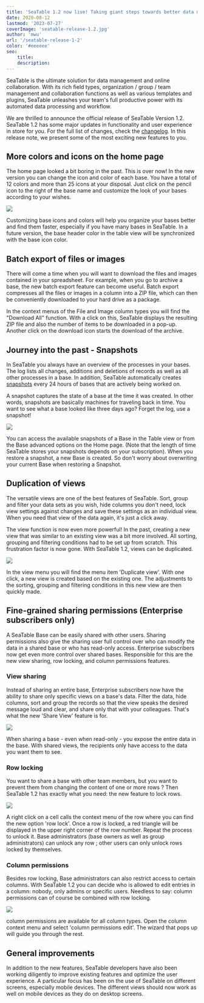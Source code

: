 ```yaml
---
title: 'SeaTable 1.2 now live! Taking giant steps towards better data management - SeaTable'
date: 2020-08-12
lastmod: '2023-07-27'
coverImage: 'seatable-release-1.2.jpg'
author: 'mwu'
url: '/seatable-release-1-2'
color: '#eeeeee'
seo:
    title:
    description:
---
```


SeaTable is the ultimate solution for data management and online collaboration. With its rich field types, organization / group / team management and collaboration functions as well as various templates and plugins, SeaTable unleashes your team's full productive power with its automated data processing and workflow.

We are thrilled to announce the official release of SeaTable Version 1.2. SeaTable 1.2 has some major updates in functionality and user experience in store for you. For the full list of changes, check the [changelog](https://seatable.io/en/docs/changelog/version-1-2/). In this release note, we present some of the most exciting new features to you.

## More colors and icons on the home page

The home page looked a bit boring in the past. This is over now! In the new version you can change the icon and color of each base. You have a total of 12 colors and more than 25 icons at your disposal. Just click on the pencil icon to the right of the base name and customize the look of your bases according to your wishes.

![](baseColorAndIcon-711x501.jpg)

Customizing base icons and colors will help you organize your bases better and find them faster, especially if you have many bases in SeaTable. In a future version, the base header color in the table view will be synchronized with the base icon color.

## Batch export of files or images

There will come a time when you will want to download the files and images contained in your spreadsheet. For example, when you go to archive a base, the new batch export feature can become useful. Batch export compresses all the files or images in a column into a ZIP file, which can then be conveniently downloaded to your hard drive as a package.

In the context menus of the File and Image column types you will find the "Download All" function. With a click on this, SeaTable displays the resulting ZIP file and also the number of items to be downloaded in a pop-up. Another click on the download icon starts the download of the archive.

## Journey into the past - Snapshots

In SeaTable you always have an overview of the processes in your bases. The log lists all changes, additions and deletions of records as well as all other processes in a base. In addition, SeaTable automatically creates [snapshots](https://seatable.io/en/docs/historie-und-versionen/speichern-der-aktuellen-base-als-snapshot/) every 24 hours of bases that are actively being worked on.

A snapshot captures the state of a base at the time it was created. In other words, snapshots are basically machines for traveling back in time. You want to see what a base looked like three days ago? Forget the log, use a snapshot!

![](Snapshots.png)

You can access the available snapshots of a Base in the Table view or from the Base advanced options on the Home page. (Note that the length of time SeaTable stores your snapshots depends on your subscription). When you restore a snapshot, a new Base is created. So don't worry about overwriting your current Base when restoring a Snapshot.

## Duplication of views

The versatile views are one of the best features of SeaTable. Sort, group and filter your data sets as you wish, hide columns you don't need, lock view settings against changes and save these settings as an individual view. When you need that view of the data again, it's just a click away.

The view function is now even more powerful! In the past, creating a new view that was similar to an existing view was a bit more involved. All sorting, grouping and filtering conditions had to be set up from scratch. This frustration factor is now gone. With SeaTable 1.2, views can be duplicated.

![](duplicate_view.png)

In the view menu you will find the menu item 'Duplicate view'. With one click, a new view is created based on the existing one. The adjustments to the sorting, grouping and filtering conditions in this new view are then quickly made.

## Fine-grained sharing permissions (Enterprise subscribers only)

A SeaTable Base can be easily shared with other users. Sharing permissions also give the sharing user full control over who can modify the data in a shared base or who has read-only access. Enterprise subscribers now get even more control over shared bases. Responsible for this are the new view sharing, row locking, and column permissions features.

### View sharing

Instead of sharing an entire base, Enterprise subscribers now have the ability to share only specific views on a base's data. Filter the data, hide columns, sort and group the records so that the view speaks the desired message loud and clear, and share only that with your colleagues. That's what the new 'Share View' feature is for.

![](share_view.png)

When sharing a base - even when read-only - you expose the entire data in the base. With shared views, the recipients only have access to the data you want them to see.

### Row locking

You want to share a base with other team members, but you want to prevent them from changing the content of one or more rows ? Then SeaTable 1.2 has exactly what you need: the new feature to lock rows.

![](lock_row.png)

A right click on a cell calls the context menu of the row where you can find the new option 'row lock'. Once a row is locked, a red triangle will be displayed in the upper right corner of the row number. Repeat the process to unlock it. Base administrators (base owners as well as group administrators) can unlock any row ; other users can only unlock rows locked by themselves.

### Column permissions

Besides row locking, Base administrators can also restrict access to certain columns. With SeaTable 1.2 you can decide who is allowed to edit entries in a column: nobody, only admins or specific users. Needless to say: column permissions can of course be combined with row locking.

![](column_permission.png)

column permissions are available for all column types. Open the column context menu and select 'column permissions edit'. The wizard that pops up will guide you through the rest.

## General improvements

In addition to the new features, SeaTable developers have also been working diligently to improve existing features and optimize the user experience. A particular focus has been on the use of SeaTable on different screens, especially mobile devices. The different views should now work as well on mobile devices as they do on desktop screens.
